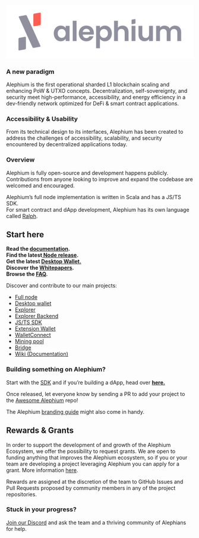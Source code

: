 ![Alephium Logo](https://github.com/alephium/alephium-brand-guide/blob/master/logos/grey/Logo-Horizontal-Grey.png "Alephium Logo")

### A new paradigm

Alephium is the first operational sharded L1 blockchain scaling and enhancing PoW & UTXO concepts. Decentralization, self-sovereignty, and security meet high-performance, accessibility, and energy efficiency in a dev-friendly network optimized for DeFi & smart contract applications.

### Accessibility & Usability

From its technical design to its interfaces, Alephium has been created to address the challenges of accessibility, scalability, and security encountered by decentralized applications today.

### Overview

Alephium is fully open-source and development happens publicly. Contributions from anyone looking to improve and expand the codebase are welcomed and encouraged. 

Alephium’s full node implementation is written in Scala and has a JS/TS SDK.  \
For smart contract and dApp development, Alephium has its own language called [Ralph](https://wiki.alephium.org/ralph/built-in-functions).

## Start here

**Read the [documentation](https://wiki.alephium.org).  \
Find the latest[ Node release](https://github.com/alephium/alephium/releases/latest/).  \
Get the latest [Desktop Wallet.](https://github.com/alephium/desktop-wallet) \
Discover the [Whitepapers](https://github.com/alephium/white-paper). \
Browse the [FAQ](https://wiki.alephium.org/frequently-asked-questions).**

Discover and contribute to our main projects:

* [Full node](https://github.com/alephium/alephium)
* [Desktop wallet](https://github.com/alephium/desktop-wallet)
* [Explorer](https://github.com/alephium/explorer)
* [Explorer Backend](https://github.com/alephium/explorer-backend)
* [JS/TS SDK](https://github.com/alephium/alephium-web3)
* [Extension Wallet](https://github.com/alephium/extension-wallet)
* [WalletConnect](https://github.com/alephium/walletconnect)
* [Mining pool](https://github.com/alephium/mining-pool)
* [Bridge](https://github.com/alephium/wormhole-fork)
* [Wiki (Documentation)](https://github.com/alephium/wiki)

### Building something on Alephium?

Start with the [SDK](https://github.com/alephium-web3/alephium-web3) and if you’re building a dApp, head over **[here. ](https://wiki.alephium.org/dapps/Getting-Started)**

Once released, let everyone know by sending a PR to add your project to the [Awesome Alephium](https://github.com/alephium/awesome-alephium) repo!

The Alephium [branding guide](https://github.com/alephium/alephium-brand-guide) might also come in handy.

## Rewards & Grants

In order to support the development of and growth of the Alephium Ecosystem, we offer the possibility to request grants. We are open to funding anything that improves the Alephium ecosystem, so if you or your team are developing a project leveraging Alephium you can apply for a grant. More information [here](https://github.com/alephium/community/blob/master/Grant%26RewardProgram.md).

Rewards are assigned at the discretion of the team to GitHub Issues and Pull Requests proposed by community members in any of the project repositories. 

### Stuck in your progress?

[Join our Discord](https://discord.gg/JErgRBfRSB) and ask the team and a thriving community of Alephians for help.
